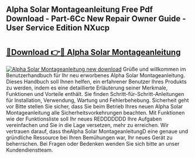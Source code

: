 ## Alpha Solar Montageanleitung Free Pdf Download - Part-6Cc New Repair Owner Guide - User Service Edition NXucp

# <h2><a href="http://df70up.blite.top/?on=Alpha+Solar+Montageanleitung">🔗Download 👉🔴 Alpha Solar Montageanleitung</a></h2>

[![Alpha Solar Montageanleitung new download](https://i.imgur.com/lujVjoI.png)](http://df70up.blite.top/?on=Alpha+Solar+Montageanleitung)
Grüße und willkommen im Benutzerhandbuch für Ihr neu erworbenes Alpha Solar Montageanleitung. Dieses Handbuch soll Ihnen helfen, ein erfahrener Benutzer Ihres Produkts zu werden, indem es eine detaillierte Erläuterung seiner Merkmale, Funktionen und Vorteile enthält. Sie finden Schritt-für-Schritt-Anleitungen für Installation, Verwendung, Wartung und Fehlerbehebung. Sicherheit geht vor Bitte stellen Sie sicher, dass Sie beim Betrieb Ihres neuen Alpha Solar Montageanleitung alle Sicherheitsvorkehrungen beachten. Mit Funktionen wie der Funktionsliste soll Ihr neues REDDDDDDD Ihre Aufgaben vereinfachen und Sie in die Lage versetzen, mehr zu erreichen. Wir vertrauen darauf, dass theAlpha Solar MontageanleitungD eine genaue und gründliche Ressource bei Ihren Bemühungen war, Ihr neues Gerät zu beherrschen. Bei Fragen oder Bedenken wenden Sie sich bitte an unser Kundendienstteam.
